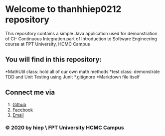 # Welcome to thanhhiep0212 repository
This repository contains a simple Java application used for demonstration of CI- Continuous Integration part of Introduction to Software Engineering course at FPT University, HCMC Campus
## You will find in this repository:
*MathUtil class: hold all of our own math methods
*test class: demonstrate TDD and Unit Testing using Junit
*.gitignore
*Markdown file itself

## Connect me via
1. [Github](https://github.com/404-Notfound-nth)
2. [Facebook](http://facebook.com/nthh0212)
3. [Email](http://gmail.com/hiepntse140248@fpt.edu.vn)

### © 2020 by hiep \ FPT University HCMC Campus